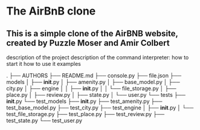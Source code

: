 # The AirBnB clone
## This is a simple clone of the AirBNB website, created by Puzzle Moser and Amir Colbert

description of the project
description of the command interpreter:
    how to start it
    how to use it
    examples


.
├── AUTHORS
├── README.md
├── console.py
├── file.json
├── models
│   ├── __init__.py
│   ├── amenity.py
│   ├── base_model.py
│   ├── city.py
│   ├── engine
│   │   ├── __init__.py
│   │   └── file_storage.py
│   ├── place.py
│   ├── review.py
│   ├── state.py
│   └── user.py
└── tests
    ├── __init__.py
    └── test_models
        ├── __init__.py
        ├── test_amenity.py
        ├── test_base_model.py
        ├── test_city.py
        ├── test_engine
        │   ├── __init__.py
        │   └── test_file_storage.py
        ├── test_place.py
        ├── test_review.py
        ├── test_state.py
        └── test_user.py
